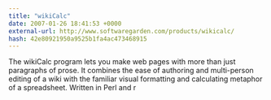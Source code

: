 ```yaml
---
title: "wikiCalc"
date: 2007-01-26 18:41:53 +0000
external-url: http://www.softwaregarden.com/products/wikicalc/
hash: 42e80921950a9525b1fa4ac473468915
---
```


The wikiCalc program lets you make web pages with more than just paragraphs of prose. It combines the ease of authoring and multi-person editing of a wiki with the familiar visual formatting and calculating metaphor of a spreadsheet. Written in Perl and r
